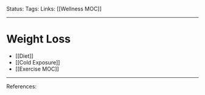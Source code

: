 Status:
Tags:
Links: [[Wellness MOC]]
___
# Weight Loss
- [[Diet]]
- [[Cold Exposure]]
- [[Exercise MOC]]
___
References: